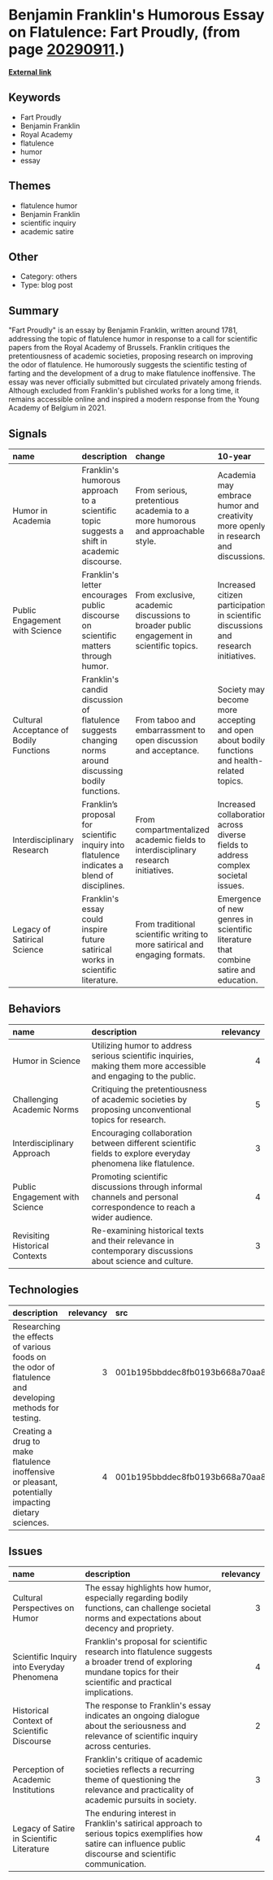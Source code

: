 # __Benjamin Franklin's Humorous Essay on Flatulence: Fart Proudly__, (from page [20290911](https://kghosh.substack.com/p/20290911).)

__[External link](https://en.wikipedia.org/wiki/Fart_Proudly)__



## Keywords

* Fart Proudly
* Benjamin Franklin
* Royal Academy
* flatulence
* humor
* essay

## Themes

* flatulence humor
* Benjamin Franklin
* scientific inquiry
* academic satire

## Other

* Category: others
* Type: blog post

## Summary

"Fart Proudly" is an essay by Benjamin Franklin, written around 1781, addressing the topic of flatulence humor in response to a call for scientific papers from the Royal Academy of Brussels. Franklin critiques the pretentiousness of academic societies, proposing research on improving the odor of flatulence. He humorously suggests the scientific testing of farting and the development of a drug to make flatulence inoffensive. The essay was never officially submitted but circulated privately among friends. Although excluded from Franklin's published works for a long time, it remains accessible online and inspired a modern response from the Young Academy of Belgium in 2021.

## Signals

| name                                    | description                                                                                            | change                                                                                  | 10-year                                                                                      | driving-force                                                                           |   relevancy |
|:----------------------------------------|:-------------------------------------------------------------------------------------------------------|:----------------------------------------------------------------------------------------|:---------------------------------------------------------------------------------------------|:----------------------------------------------------------------------------------------|------------:|
| Humor in Academia                       | Franklin's humorous approach to a scientific topic suggests a shift in academic discourse.             | From serious, pretentious academia to a more humorous and approachable style.           | Academia may embrace humor and creativity more openly in research and discussions.           | A growing desire for relatability and engagement in academic communications.            |           4 |
| Public Engagement with Science          | Franklin's letter encourages public discourse on scientific matters through humor.                     | From exclusive, academic discussions to broader public engagement in scientific topics. | Increased citizen participation in scientific discussions and research initiatives.          | The democratization of science and the rise of public interest in scientific literacy.  |           5 |
| Cultural Acceptance of Bodily Functions | Franklin's candid discussion of flatulence suggests changing norms around discussing bodily functions. | From taboo and embarrassment to open discussion and acceptance.                         | Society may become more accepting and open about bodily functions and health-related topics. | A push for mental health awareness and body positivity, leading to destigmatization.    |           3 |
| Interdisciplinary Research              | Franklin’s proposal for scientific inquiry into flatulence indicates a blend of disciplines.           | From compartmentalized academic fields to interdisciplinary research initiatives.       | Increased collaboration across diverse fields to address complex societal issues.            | Recognition of the interconnectedness of various fields in solving real-world problems. |           4 |
| Legacy of Satirical Science             | Franklin's essay could inspire future satirical works in scientific literature.                        | From traditional scientific writing to more satirical and engaging formats.             | Emergence of new genres in scientific literature that combine satire and education.          | The need for engaging and accessible science communication to capture public interest.  |           3 |

## Behaviors

| name                           | description                                                                                                       |   relevancy |
|:-------------------------------|:------------------------------------------------------------------------------------------------------------------|------------:|
| Humor in Science               | Utilizing humor to address serious scientific inquiries, making them more accessible and engaging to the public.  |           4 |
| Challenging Academic Norms     | Critiquing the pretentiousness of academic societies by proposing unconventional topics for research.             |           5 |
| Interdisciplinary Approach     | Encouraging collaboration between different scientific fields to explore everyday phenomena like flatulence.      |           3 |
| Public Engagement with Science | Promoting scientific discussions through informal channels and personal correspondence to reach a wider audience. |           4 |
| Revisiting Historical Contexts | Re-examining historical texts and their relevance in contemporary discussions about science and culture.          |           3 |

## Technologies

| description                                                                                            |   relevancy | src                              |
|:-------------------------------------------------------------------------------------------------------|------------:|:---------------------------------|
| Researching the effects of various foods on the odor of flatulence and developing methods for testing. |           3 | 001b195bbddec8fb0193b668a70aa883 |
| Creating a drug to make flatulence inoffensive or pleasant, potentially impacting dietary sciences.    |           4 | 001b195bbddec8fb0193b668a70aa883 |

## Issues

| name                                       | description                                                                                                                                                       |   relevancy |
|:-------------------------------------------|:------------------------------------------------------------------------------------------------------------------------------------------------------------------|------------:|
| Cultural Perspectives on Humor             | The essay highlights how humor, especially regarding bodily functions, can challenge societal norms and expectations about decency and propriety.                 |           3 |
| Scientific Inquiry into Everyday Phenomena | Franklin's proposal for scientific research into flatulence suggests a broader trend of exploring mundane topics for their scientific and practical implications. |           4 |
| Historical Context of Scientific Discourse | The response to Franklin's essay indicates an ongoing dialogue about the seriousness and relevance of scientific inquiry across centuries.                        |           2 |
| Perception of Academic Institutions        | Franklin's critique of academic societies reflects a recurring theme of questioning the relevance and practicality of academic pursuits in society.               |           3 |
| Legacy of Satire in Scientific Literature  | The enduring interest in Franklin's satirical approach to serious topics exemplifies how satire can influence public discourse and scientific communication.      |           4 |